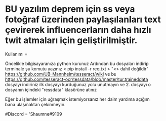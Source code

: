 # BU yazılım deprem için ss veya fotoğraf üzerinden paylaşılanları text çevirerek influencerların daha hızlı twit atmaları için geliştirilmiştir.

Kullanımı = 

Öncelikle bilgisayaranıza python kurunuz
Ardından bu dosyaları indirip terminale şu komutu yazınız < pip install -r req.txt > "<> dahil değildir"
https://github.com/UB-Mannheim/tesseract/wiki ve bu https://github.com/tesseract-ocr/tessdata/blob/master/tur.traineddata dosyayı indiriniz ilk dosyayı kurduğunuz yolu unutmayın ve 2. dosyayı o dosyanın içindeki "ressdata" klasörüne atınız

Eğer bu işlemler için uğraşmak istemiyorsanız her daim yardıma açığım bana ulaşmaktan çekinmeyin.

#Discord = 'Shaumne#9109
